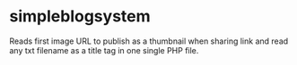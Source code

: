 # simpleblogsystem
Reads first image URL to publish as a thumbnail when sharing link and read any txt filename as a title tag in one single PHP file.

